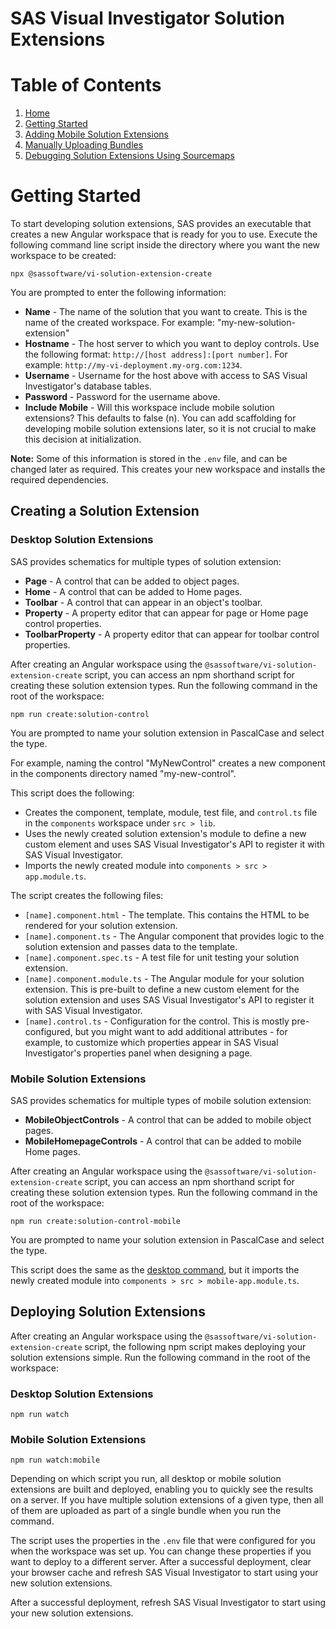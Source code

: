 <!-- Automatically generated table of contents -->

# SAS Visual Investigator Solution Extensions

# Table of Contents

1. [Home](../../README.md)
2. [Getting Started](./1-getting-started.md)
3. [Adding Mobile Solution Extensions](./2-mobile-solutions.md)
4. [Manually Uploading Bundles](./3-manual-uploading.md)
5. [Debugging Solution Extensions Using Sourcemaps](./4-debugging-solution-extensions-using-sourcemaps.md)

<!-- toc_end -->
# Getting Started

To start developing solution extensions, SAS provides an executable that creates a new Angular workspace that is ready for you to use. Execute the following command line script inside the directory where you want the new workspace to be created:

```shell
npx @sassoftware/vi-solution-extension-create
```

You are prompted to enter the following information:

- **Name** - The name of the solution that you want to create. This is the name of the created workspace.
  For example: "my-new-solution-extension"
- **Hostname** - The host server to which you want to deploy controls. Use the following format:
  `http://[host address]:[port number]`.
  For example:
  `http://my-vi-deployment.my-org.com:1234`.
- **Username** - Username for the host above with access to SAS Visual Investigator's database tables.
- **Password** - Password for the username above.
- **Include Mobile** - Will this workspace include mobile solution extensions? This defaults to false (n). You can add scaffolding for developing mobile solution extensions later, so it is not crucial to make this decision at initialization.

**Note:** Some of this information is stored in the `.env` file, and can be changed later as required.
This creates your new workspace and installs the required dependencies.

## Creating a Solution Extension

### Desktop Solution Extensions

SAS provides schematics for multiple types of solution extension:

- **Page** - A control that can be added to object pages.
- **Home** - A control that can be added to Home pages.
- **Toolbar** - A control that can appear in an object's toolbar.
- **Property** - A property editor that can appear for page or Home page control properties.
- **ToolbarProperty** - A property editor that can appear for toolbar control properties.

After creating an Angular workspace using the `@sassoftware/vi-solution-extension-create` script, you can access an npm shorthand script for creating these solution extension types. Run the following command in the root of the workspace:

```shell
npm run create:solution-control
```

You are prompted to name your solution extension in PascalCase and select the type.

For example, naming the control "MyNewControl" creates a new component in the components directory named "my-new-control".

This script does the following:

- Creates the component, template, module, test file, and `control.ts` file in the `components` workspace under `src > lib`.
- Uses the newly created solution extension's module to define a new custom element and uses SAS Visual Investigator's API to register it with SAS Visual Investigator.
- Imports the newly created module into `components > src > app.module.ts`.

The script creates the following files:

- `[name].component.html` - The template. This contains the HTML to be rendered for your solution extension.
- `[name].component.ts` - The Angular component that provides logic to the solution extension and passes data to the template.
- `[name].component.spec.ts` - A test file for unit testing your solution extension.
- `[name].component.module.ts` - The Angular module for your solution extension. This is pre-built to define a new custom element for the solution extension and uses SAS Visual Investigator's API to register it with SAS Visual Investigator.
- `[name].control.ts` - Configuration for the control. This is mostly pre-configured, but you might want to add additional attributes - for example, to customize which properties appear in SAS Visual Investigator's properties panel when designing a page.

### Mobile Solution Extensions

SAS provides schematics for multiple types of mobile solution extension:

- **MobileObjectControls** - A control that can be added to mobile object pages.
- **MobileHomepageControls** - A control that can be added to mobile Home pages.

After creating an Angular workspace using the `@sassoftware/vi-solution-extension-create` script, you can access an npm shorthand script for creating these solution extension types. Run the following command in the root of the workspace:

```shell
npm run create:solution-control-mobile
```

You are prompted to name your solution extension in PascalCase and select the type.

This script does the same as the [desktop command](#desktop-solution-extensions), but it imports the newly created module into `components > src > mobile-app.module.ts`.

## Deploying Solution Extensions

After creating an Angular workspace using the `@sassoftware/vi-solution-extension-create` script, the following npm script makes deploying your solution extensions simple. Run the following command in the root of the workspace:

### Desktop Solution Extensions

```shell
npm run watch
```

### Mobile Solution Extensions

```shell
npm run watch:mobile
```

Depending on which script you run, all desktop or mobile solution extensions are built and deployed, enabling you to quickly see the results on a server. If you have multiple solution extensions of a given type, then all of them are uploaded as part of a single bundle when you run the command.

The script uses the properties in the `.env` file that were configured for you when the workspace was set up. You can change these properties if you want to deploy to a different server. After a successful deployment, clear your browser cache and refresh SAS Visual Investigator to start using your new solution extensions.

After a successful deployment, refresh SAS Visual Investigator to start using your new solution extensions.
